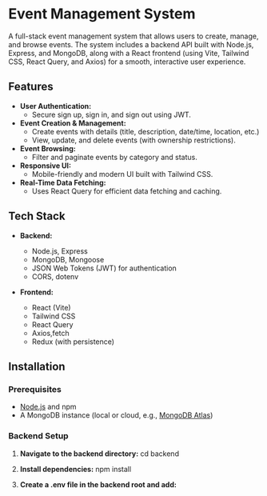 # Event Management System

A full-stack event management system that allows users to create, manage, and browse events. The system includes a backend API built with Node.js, Express, and MongoDB, along with a React frontend (using Vite, Tailwind CSS, React Query, and Axios) for a smooth, interactive user experience.

## Features

- **User Authentication:**  
  - Secure sign up, sign in, and sign out using JWT.
- **Event Creation & Management:**  
  - Create events with details (title, description, date/time, location, etc.)
  - View, update, and delete events (with ownership restrictions).
- **Event Browsing:**  
  - Filter and paginate events by category and status.
- **Responsive UI:**  
  - Mobile-friendly and modern UI built with Tailwind CSS.
- **Real-Time Data Fetching:**  
  - Uses React Query for efficient data fetching and caching.
## Tech Stack

- **Backend:**  
  - Node.js, Express
  - MongoDB, Mongoose
  - JSON Web Tokens (JWT) for authentication
  - CORS, dotenv

- **Frontend:**  
  - React (Vite)
  - Tailwind CSS
  - React Query
  - Axios,fetch
  - Redux (with persistence)

## Installation

### Prerequisites

- [Node.js](https://nodejs.org/) and npm
- A MongoDB instance (local or cloud, e.g., [MongoDB Atlas](https://www.mongodb.com/cloud/atlas))

### Backend Setup

1. **Navigate to the backend directory:**
   cd backend

2. **Install dependencies:**
    npm install

3. **Create a .env file in the backend root and add:**
    